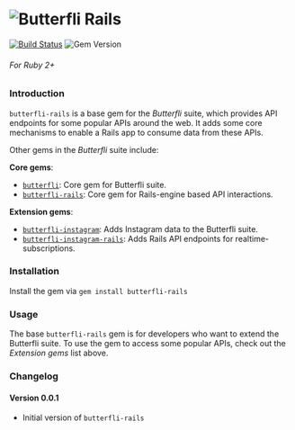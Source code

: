 ![Butterfli](http://cdn.delner.com/www/images/projects/butterfli/logo_small.svg)
Rails
==========

[![Build Status](https://travis-ci.org/delner/butterfli-rails.svg?branch=master)](https://travis-ci.org/delner/butterfli-rails) ![Gem Version](https://img.shields.io/gem/v/butterfli-rails.svg?maxAge=2592000)
###### *For Ruby 2+*

### Introduction

`butterfli-rails` is a base gem for the *Butterfli* suite, which provides API endpoints for some popular APIs around the web. It adds some core mechanisms to enable a Rails app to consume data from these APIs.

Other gems in the *Butterfli* suite include:

**Core gems**:
 - [`butterfli`](https://github.com/delner/butterfli): Core gem for Butterfli suite.
 - [`butterfli-rails`](https://github.com/delner/butterfli-rails): Core gem for Rails-engine based API interactions.

**Extension gems**:
 - [`butterfli-instagram`](https://github.com/delner/butterfli-instagram): Adds Instagram data to the Butterfli suite.
 - [`butterfli-instagram-rails`](https://github.com/delner/butterfli-instagram-rails): Adds Rails API endpoints for realtime-subscriptions.

### Installation

Install the gem via `gem install butterfli-rails`

### Usage

The base `butterfli-rails` gem is for developers who want to extend the Butterfli suite. To use the gem to access some popular APIs, check out the *Extension gems* list above.

### Changelog

#### Version 0.0.1

 - Initial version of `butterfli-rails`
